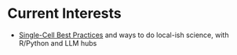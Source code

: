 # Current Interests

- [Single-Cell Best Practices](https://sc-best-practices.org) and ways to do local-ish science, with R/Python and LLM hubs
